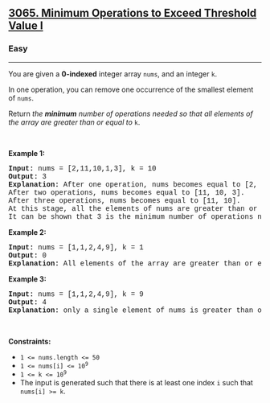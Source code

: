 <h2><a href="https://leetcode.com/problems/minimum-operations-to-exceed-threshold-value-i/">3065. Minimum Operations to Exceed Threshold Value I</a></h2><h3>Easy</h3><hr><div><p>You are given a <strong>0-indexed</strong> integer array <code style="font-family: monospace, Bangla515, sans-serif;">nums</code>, and an integer <code style="font-family: monospace, Bangla515, sans-serif;">k</code>.</p>

<p>In one operation, you can remove one occurrence of the smallest element of <code style="font-family: monospace, Bangla515, sans-serif;">nums</code>.</p>

<p>Return <em>the <strong>minimum</strong> number of operations needed so that all elements of the array are greater than or equal to</em> <code style="font-family: monospace, Bangla515, sans-serif;">k</code>.</p>

<p>&nbsp;</p>
<p><strong class="example">Example 1:</strong></p>

<pre style="font-family: SFMono-Regular, Consolas, &quot;Liberation Mono&quot;, Menlo, Courier, monospace, Bangla515, sans-serif;"><strong>Input:</strong> nums = [2,11,10,1,3], k = 10
<strong>Output:</strong> 3
<strong>Explanation:</strong> After one operation, nums becomes equal to [2, 11, 10, 3].
After two operations, nums becomes equal to [11, 10, 3].
After three operations, nums becomes equal to [11, 10].
At this stage, all the elements of nums are greater than or equal to 10 so we can stop.
It can be shown that 3 is the minimum number of operations needed so that all elements of the array are greater than or equal to 10.
</pre>

<p><strong class="example">Example 2:</strong></p>

<pre style="font-family: SFMono-Regular, Consolas, &quot;Liberation Mono&quot;, Menlo, Courier, monospace, Bangla515, sans-serif;"><strong>Input:</strong> nums = [1,1,2,4,9], k = 1
<strong>Output:</strong> 0
<strong>Explanation:</strong> All elements of the array are greater than or equal to 1 so we do not need to apply any operations on nums.</pre>

<p><strong class="example">Example 3:</strong></p>

<pre style="font-family: SFMono-Regular, Consolas, &quot;Liberation Mono&quot;, Menlo, Courier, monospace, Bangla515, sans-serif;"><strong>Input:</strong> nums = [1,1,2,4,9], k = 9
<strong>Output:</strong> 4
<strong>Explanation:</strong> only a single element of nums is greater than or equal to 9 so we need to apply the operations 4 times on nums.
</pre>

<p>&nbsp;</p>
<p><strong>Constraints:</strong></p>

<ul>
	<li><code style="font-family: monospace, Bangla515, sans-serif;">1 &lt;= nums.length &lt;= 50</code></li>
	<li><code style="font-family: monospace, Bangla515, sans-serif;">1 &lt;= nums[i] &lt;= 10<sup>9</sup></code></li>
	<li><code style="font-family: monospace, Bangla515, sans-serif;">1 &lt;= k &lt;= 10<sup>9</sup></code></li>
	<li>The input is generated such that there is at least one index <code style="font-family: monospace, Bangla515, sans-serif;">i</code> such that <code style="font-family: monospace, Bangla515, sans-serif;">nums[i] &gt;= k</code>.</li>
</ul>
</div>